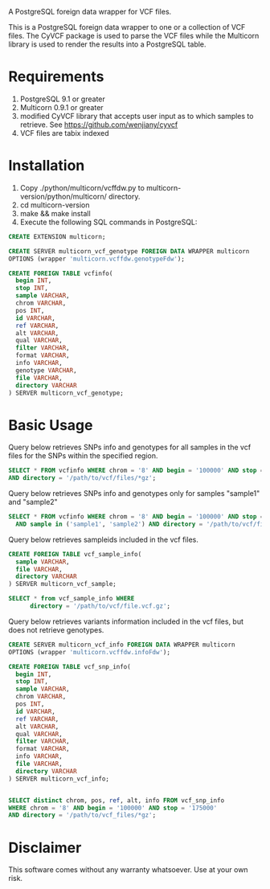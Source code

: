 

A PostgreSQL foreign data wrapper for VCF files.

This is a PostgreSQL foreign data wrapper to one or a collection of VCF files. The CyVCF package is used to parse the VCF files while the Multicorn library is used to render the results into a PostgreSQL table.

Requirements
============

1. PostgreSQL 9.1 or greater
2. Multicorn 0.9.1 or greater
3. modified CyVCF library that accepts user input as to which samples to retrieve. See https://github.com/wenjiany/cyvcf
4. VCF files are tabix indexed


Installation
============

1. Copy ./python/multicorn/vcffdw.py to multicorn-version/python/multicorn/ directory.
2. cd multicorn-version
3. make && make install 
4. Execute the following SQL commands in PostgreSQL:

```sql
CREATE EXTENSION multicorn;

CREATE SERVER multicorn_vcf_genotype FOREIGN DATA WRAPPER multicorn 
OPTIONS (wrapper 'multicorn.vcffdw.genotypeFdw');

CREATE FOREIGN TABLE vcfinfo(
  begin INT,
  stop INT,
  sample VARCHAR,
  chrom VARCHAR,
  pos INT,
  id VARCHAR,
  ref VARCHAR,
  alt VARCHAR,
  qual VARCHAR,
  filter VARCHAR,
  format VARCHAR,
  info VARCHAR,
  genotype VARCHAR,
  file VARCHAR,
  directory VARCHAR
) SERVER multicorn_vcf_genotype;
```

Basic Usage
============

Query below retrieves SNPs info and genotypes for all samples in the vcf files for the SNPs within the specified region.

```sql
SELECT * FROM vcfinfo WHERE chrom = '8' AND begin = '100000' AND stop = '175000' 
AND directory = '/path/to/vcf/files/*gz';
```

Query below retrieves SNPs info and genotypes only for samples "sample1" and "sample2"

```sql
SELECT * FROM vcfinfo WHERE chrom = '8' AND begin = '100000' AND stop = '175000' 
  AND sample in ('sample1', 'sample2') AND directory = '/path/to/vcf/files/*gz';
```

Query below retrieves sampleids included in the vcf files.

```sql
CREATE FOREIGN TABLE vcf_sample_info(
  sample VARCHAR,
  file VARCHAR,
  directory VARCHAR
) SERVER multicorn_vcf_sample;

SELECT * from vcf_sample_info WHERE 
      directory = '/path/to/vcf/file.vcf.gz';
```

Query below retrieves variants information included in the vcf files, but
does not retrieve genotypes.

```sql
CREATE SERVER multicorn_vcf_info FOREIGN DATA WRAPPER multicorn 
OPTIONS (wrapper 'multicorn.vcffdw.infoFdw');

CREATE FOREIGN TABLE vcf_snp_info(
  begin INT,
  stop INT,
  sample VARCHAR,
  chrom VARCHAR,
  pos INT,
  id VARCHAR,
  ref VARCHAR,
  alt VARCHAR,
  qual VARCHAR,
  filter VARCHAR,
  format VARCHAR,
  info VARCHAR,
  file VARCHAR,
  directory VARCHAR
) SERVER multicorn_vcf_info;


SELECT distinct chrom, pos, ref, alt, info FROM vcf_snp_info 
WHERE chrom = '8' AND begin = '100000' AND stop = '175000' 
AND directory = '/path/to/vcf_files/*gz';
```

Disclaimer
==========

This software comes without any warranty whatsoever.  Use at your own risk.
